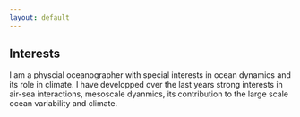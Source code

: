 ```yaml
---
layout: default
---
```


## Interests 
I am a physcial oceanographer with special interests in ocean dynamics and its role in climate. I have developped over the last years strong interests in air-sea interactions, mesoscale dyanmics, its contribution to the large scale ocean variability and climate.  


